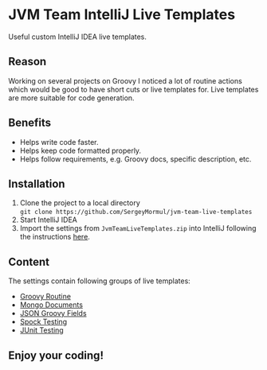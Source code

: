 # JVM Team IntelliJ Live Templates
Useful custom IntelliJ IDEA live templates.

## Reason
Working on several projects on Groovy I noticed a lot of routine actions which would be good to have short cuts or live templates for. Live templates are more suitable for code generation.

## Benefits
* Helps write code faster.
* Helps keep code formatted properly.
* Helps follow requirements, e.g. Groovy docs, specific description, etc.

## Installation
1. Clone the project to a local directory
<br/>```git clone https://github.com/SergeyMormul/jvm-team-live-templates```
1. Start IntelliJ IDEA
1. Import the settings from `JvmTeamLiveTemplates.zip` into IntelliJ following the instructions [here](https://www.jetbrains.com/help/idea/sharing-live-templates.html).

## Content
The settings contain following groups of live templates:
* [Groovy Routine](descriptions/groovyRoutine/README.md)
* [Mongo Documents](descriptions/mongoDocuments/README.md)
* [JSON Groovy Fields](descriptions/jsonGroovyFields/README.md)
* [Spock Testing](descriptions/spockTesting/README.md)
* [JUnit Testing](descriptions/junitTesting/README.md)

## Enjoy your coding!
